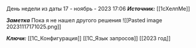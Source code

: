 
День недели из даты
 17 - ноябрь - 2023  17:06 
***Источник:*** [[1сХелпМе]]

***Заметка*** 
Пока я не нашел другого решения
![[Pasted image 20231117171025.png]]

***Ключи:*** [[1С_Конфигурация]]  [[1C_Язык запросов]]  [[2023 год]]